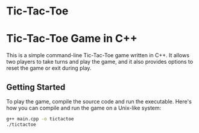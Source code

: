 # Tic-Tac-Toe
# Tic-Tac-Toe Game in C++

This is a simple command-line Tic-Tac-Toe game written in C++. It allows two players to take turns and play the game, and it also provides options to reset the game or exit during play.

## Getting Started

To play the game, compile the source code and run the executable. Here's how you can compile and run the game on a Unix-like system:

```bash
g++ main.cpp -o tictactoe
./tictactoe
